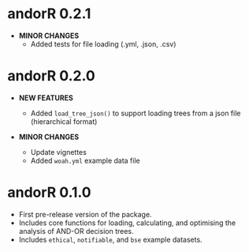 # andorR 0.2.1

* **MINOR CHANGES**
    * Added tests for file loading (.yml, .json, .csv)

# andorR 0.2.0

* **NEW FEATURES**
    * Added `load_tree_json()`  to support loading trees from a json file 
    (hierarchical format)

* **MINOR CHANGES**
    * Update vignettes
    * Added `woah.yml` example data file

# andorR 0.1.0

* First pre-release version of the package.
* Includes core functions for loading, calculating, and optimising the analysis
  of AND-OR decision trees.
* Includes `ethical`, `notifiable`, and `bse` example datasets.
